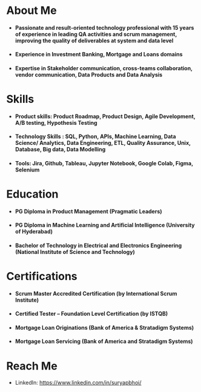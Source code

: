 
# About Me
+ #### Passionate and result-oriented technology professional with 15 years of experience in leading QA activities and scrum management, improving the quality of deliverables at system and data level
+ #### Experience in Investment Banking, Mortgage and Loans domains
+ #### Expertise in Stakeholder communication, cross-teams collaboration, vendor communication, Data Products and Data Analysis
 
# Skills
+ #### Product skills: Product Roadmap, Product Design, Agile Development, A/B testing, Hypothesis Testing
+ #### Technology Skills : SQL, Python, APIs, Machine Learning, Data Science/ Analytics, Data Engineering, ETL, Quality Assurance, Unix, Database, Big data, Data Modelling
+ #### Tools: Jira, Github, Tableau, Jupyter Notebook, Google Colab, Figma, Selenium
 
# Education
+ #### PG Diploma in Product Management (Pragmatic Leaders)
+ #### PG Diploma in Machine Learning and Artificial Intelligence (University of Hyderabad)
+ #### Bachelor of Technology in Electrical and Electronics Engineering (National Institute of Science and Technology)
 
# Certifications
+ #### Scrum Master Accredited Certification (by International Scrum Institute)
+ #### Certified Tester – Foundation Level Certification (by ISTQB)
+ #### Mortgage Loan Originations (Bank of America & Stratadigm Systems)
+ #### Mortgage Loan Servicing (Bank of America and Stratadigm Systems)

# Reach Me 
+ LinkedIn: https://www.linkedin.com/in/suryapbhoi/



